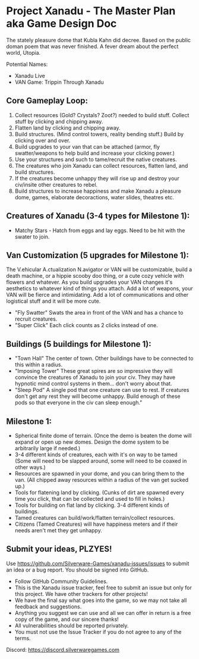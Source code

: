 # Project Xanadu - The Master Plan aka Game Design Doc

The stately pleasure dome that Kubla Kahn did decree. Based on the public doman poem that was never finished. A fever dream about the perfect world, Utopia.

Potential Names:
* Xanadu Live
* VAN Game: Trippin Through Xanadu

## Core Gameplay Loop:
1. Collect resources (Gold? Crystals? Zoot?) needed to build stuff. Collect stuff by clicking and chipping away.
2. Flatten land by clicking and chipping away.
3. Build structures. (Mind control towers, reality bending stuff.) Build by clicking over and over.
4. Build upgrades to your van that can be attached (armor, fly swatter/weapons to help build and increase your clicking power.)
5. Use your structures and such to tame/recruit the native creatures.
6. The creatures who join Xanadu can collect resources, flatten land, and build structures.
7. If the creatures become unhappy they will rise up and destroy your civ/insite other creatures to rebel.
8. Build structures to increase happiness and make Xanadu a pleasure dome, games, elaborate decoractions, water slides, theatres etc.

## Creatures of Xanadu (3-4 types for Milestone 1):
* Matchy Stars - Hatch from eggs and lay eggs. Need to be hit with the swater to join.

## Van Customization (5 upgrades for Milestone 1):
The V.ehicular A.ctualization N.avigator or VAN will be customizable, build a death machine, or a hippie scooby doo thing, or a cute cozy vehicle with flowers and whatever. As you build upgrades your VAN changes it's aesthetics to whatever kind of things you attach. Add a lot of weapons, your VAN will be fierce and intimidating. Add a lot of communications and other logistical stuff and it will be more cute.

* "Fly Swatter" Swats the area in front of the VAN and has a chance to recruit creatures.
* "Super Click" Each click counts as 2 clicks instead of one.

## Buildings (5 buildings for Milestone 1):
* "Town Hall" The center of town. Other buildings have to be connected to this within a radius.
* "Imposing Tower" These great spires are so impressive they will convince the creatures of Xanadu to join your civ. They may have hypnotic mind control systems in them... don't worry about that.
* "Sleep Pod" A single pod that one creature can use to rest. If creatures don't get any rest they will become unhappy. Build enough of these pods so that everyone in the civ can sleep enough."

## Milestone 1:
* Spherical finite dome of terrain. (Once the demo is beaten the dome will expand or open up new domes. Design the dome system to be arbitrarily large if needed.)
* 3-4 different kinds of creatures, each with it's on way to be tamed (Some will need to be slapped around, some will need to be coaxed in other ways.)
* Resources are spawned in your dome, and you can bring them to the van. (All chipped away resources within a radius of the van get sucked up.)
* Tools for flatening land by clicking. (Cunks of dirt are spawned every time you click, that can be collected and used to fill in holes.)
* Tools for building on flat land by clicking. 3-4 different kinds of buildings.
* Tamed creatures can build/work/flatten terrain/collect resources.
* Citizens (Tamed Creatures) will have happiness meters and if their needs aren't met they get unhappy.

## Submit your ideas, PLZYES!
Use https://github.com/Silverware-Games/xanadu-issues/issues to submit an idea or a bug report. You should be signed into GitHub.

* Follow GitHub Community Guidelines.
* This is the Xanadu issue tracker, feel free to submit an issue but only for this project. We have other trackers for other projects!
* We have the final say what goes into the game, so we may not take all feedback and suggestions.
* Anything you suggest we can use and all we can offer in return is a free copy of the game, and our sincere thanks!
* All vulnerabilities should be reported privately.
* You must not use the Issue Tracker if you do not agree to any of the terms.

Discord: https://discord.silverwaregames.com
